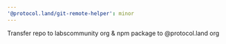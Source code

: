 ```yaml
---
'@protocol.land/git-remote-helper': minor
---
```


Transfer repo to labscommunity org & npm package to @protocol.land org
